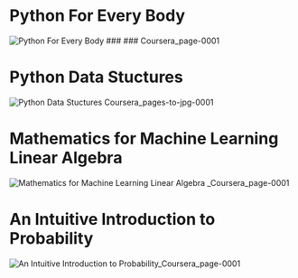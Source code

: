 # Python For Every Body

![Python For Every Body ### ### Coursera_page-0001](https://github.com/MariiiomH/Coursera-Courses/assets/52500501/2d15c778-98d2-4451-873f-8aa9067b36cd)

# Python Data Stuctures

![Python Data Stuctures Coursera_pages-to-jpg-0001](https://github.com/MariiiomH/Coursera-Courses/assets/52500501/f1f7a5df-19d1-42ea-b322-95629f5d7a92)

# Mathematics for Machine Learning Linear Algebra

![Mathematics for Machine Learning Linear Algebra _Coursera_page-0001](https://github.com/MariiiomH/Coursera-Courses/assets/52500501/be3d18f9-652e-45c8-88a2-395e19190d9b)

# An Intuitive Introduction to Probability

![An Intuitive Introduction to Probability_Coursera_page-0001](https://github.com/MariiiomH/Coursera-Courses/assets/52500501/f1b6d824-8b2c-49df-95d9-e2e6ea05aafd)
